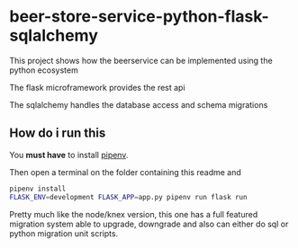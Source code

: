 # beer-store-service-python-flask-sqlalchemy

This project shows how the beerservice can be implemented using the python
ecosystem

The flask microframework provides the rest api

The sqlalchemy handles the database access and schema migrations

## How do i run this

You **must have** to install [pipenv](https://github.com/pypa/pipenv).

Then open a terminal on the folder containing this readme and

```bash
pipenv install
FLASK_ENV=development FLASK_APP=app.py pipenv run flask run
```

Pretty much like the node/knex version, this one has a full featured migration
system able to upgrade, downgrade and also can either do sql or python migration
unit scripts.
